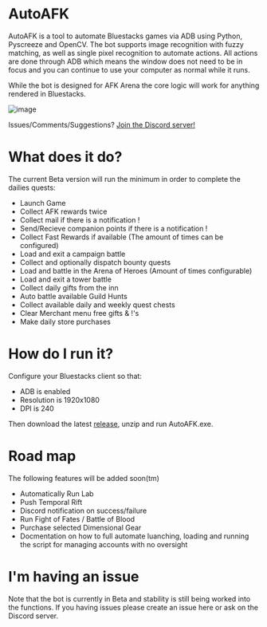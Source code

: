 # AutoAFK
AutoAFK is a tool to automate Bluestacks games via ADB using Python, Pyscreeze and OpenCV. The bot supports image recognition with fuzzy matching, as well as single pixel recognition to automate actions. All actions are done through ADB which means the window does not need to be in focus and you can continue to use your computer as normal while it runs.

While the bot is designed for AFK Arena the core logic will work for anything rendered in Bluestacks.

![image](https://github.com/Fortigate/AutoAFK/assets/46250387/3d313aa5-dfe4-4a0a-99d2-ea62fb971df9)

Issues/Comments/Suggestions? [Join the Discord server!](https://discord.gg/pfU7UB5A)

# What does it do?
The current Beta version will run the minimum in order to complete the dailies quests:
* Launch Game
* Collect AFK rewards twice
* Collect mail if there is a notification !
* Send/Recieve companion points if there is a notification !
* Collect Fast Rewards if available (The amount of times can be configured)
* Load and exit a campaign battle
* Collect and optionally dispatch bounty quests
* Load and battle in the Arena of Heroes (Amount of times configurable)
* Load and exit a tower battle
* Collect daily gifts from the inn
* Auto battle available Guild Hunts
* Collect available daily and weekly quest chests
* Clear Merchant menu free gifts & !'s
* Make daily store purchases


# How do I run it?
Configure your Bluestacks client so that:
* ADB is enabled
* Resolution is 1920x1080
* DPI is 240

Then download the latest [release](https://github.com/Fortigate/AutoAFK/releases), unzip and run AutoAFK.exe.

# Road map
The following features will be added soon(tm)
* Automatically Run Lab
* Push Temporal Rift
* Discord notification on success/failure
* Run Fight of Fates / Battle of Blood
* Purchase selected Dimensional Gear
* Docmentation on how to full automate luanching, loading and running the script for managing accounts with no oversight

# I'm having an issue
Note that the bot is currently in Beta and stability is still being worked into the functions. If you having issues please create an issue here or ask on the Discord server.
